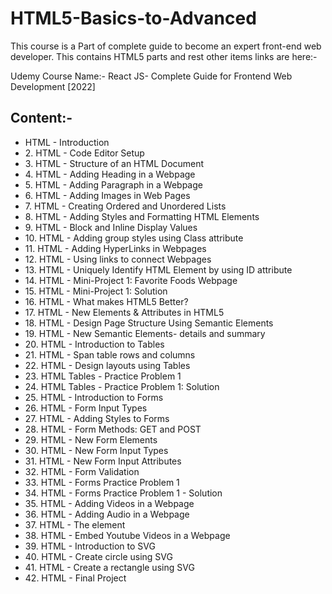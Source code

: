 # HTML5-Basics-to-Advanced
This course is a Part of complete guide to become an expert front-end web developer. This contains HTML5 parts and rest other items links are here:-



Udemy Course Name:-
React JS- Complete Guide for Frontend Web Development [2022]

## Content:-
<ul>
<li>
HTML - Introduction
<li>
2. HTML - Code Editor Setup
</li><li>
3. HTML - Structure of an HTML Document
</li><li>
4. HTML - Adding Heading in a Webpage
</li><li>
5. HTML - Adding Paragraph in a Webpage
</li><li>
6. HTML - Adding Images in Web Pages
</li><li>
7. HTML - Creating Ordered and Unordered Lists
</li><li>
8. HTML - Adding Styles and Formatting HTML Elements
</li><li>
9. HTML - Block and Inline Display Values
</li><li>
10. HTML - Adding group styles using Class attribute
</li><li>
11. HTML - Adding HyperLinks in Webpages
</li><li>
12. HTML - Using links to connect Webpages
</li><li>
13. HTML - Uniquely Identify HTML Element by using ID attribute
</li><li>
14. HTML - Mini-Project 1: Favorite Foods Webpage
</li><li>
15. HTML - Mini-Project 1: Solution
</li><li>
16. HTML - What makes HTML5 Better?
</li><li>
17. HTML - New Elements & Attributes in HTML5
</li><li>
18. HTML - Design Page Structure Using Semantic Elements
</li><li>
19. HTML - New Semantic Elements- details and summary
</li><li>
20. HTML - Introduction to Tables
</li><li>
21. HTML - Span table rows and columns
</li><li>
22. HTML - Design layouts using Tables
</li><li>
23. HTML Tables - Practice Problem 1
</li><li>
24. HTML Tables - Practice Problem 1: Solution
</li><li>
25. HTML - Introduction to Forms
</li><li>
26. HTML - Form Input Types
</li><li>
27. HTML - Adding Styles to Forms
</li><li>
28. HTML - Form Methods: GET and POST
</li><li>
29. HTML - New Form Elements
</li><li>
30. HTML - New Form Input Types
</li><li>
31. HTML - New Form Input Attributes
</li><li>
32. HTML - Form Validation
</li><li>
33. HTML - Forms Practice Problem 1
</li><li>
34. HTML - Forms Practice Problem 1 - Solution
</li><li>
35. HTML - Adding Videos in a Webpage
</li><li>
36. HTML - Adding Audio in a Webpage
</li><li>
37. HTML - The <embed> element
</li><li>
38. HTML - Embed Youtube Videos in a Webpage
</li><li>
39. HTML - Introduction to SVG
</li><li>
40. HTML - Create circle using SVG
</li><li>
41. HTML - Create a rectangle using SVG
</li><li>
42. HTML - Final Project
</li></ul>
